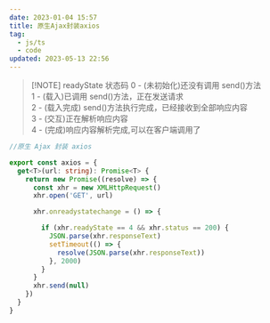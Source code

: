 ```yaml
---
date: 2023-01-04 15:57
title: 原生Ajax封装axios
tag: 
  - js/ts  
  - code
updated: 2023-05-13 22:56
---
```



> [!NOTE] readyState 状态码
> 0 - (未初始化)还没有调用 send()方法  
> 1 - (载入)已调用 send()方法，正在发送请求  
> 2 - (载入完成) send()方法执行完成，已经接收到全部响应内容  
> 3 - (交互)正在解析响应内容  
> 4 - (完成)响应内容解析完成,可以在客户端调用了

```ts
//原生 Ajax 封装 axios

export const axios = {
  get<T>(url: string): Promise<T> {
    return new Promise((resolve) => {
      const xhr = new XMLHttpRequest()
      xhr.open('GET', url)

      xhr.onreadystatechange = () => {

        if (xhr.readyState == 4 && xhr.status == 200) {
          JSON.parse(xhr.responseText)
          setTimeout(() => {
            resolve(JSON.parse(xhr.responseText))
          }, 2000)
        }
      }
      xhr.send(null)
    })
  }
}
```

